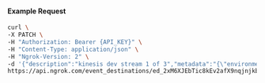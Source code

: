 <!-- Code generated for API Clients. DO NOT EDIT. -->

#### Example Request

```bash
curl \
-X PATCH \
-H "Authorization: Bearer {API_KEY}" \
-H "Content-Type: application/json" \
-H "Ngrok-Version: 2" \
-d '{"description":"kinesis dev stream 1 of 3","metadata":"{\"environment\":\"dev\", \"stream\":1}"}' \
https://api.ngrok.com/event_destinations/ed_2xM6XJEbTic8kEv2afX9nqjnjkb
```
